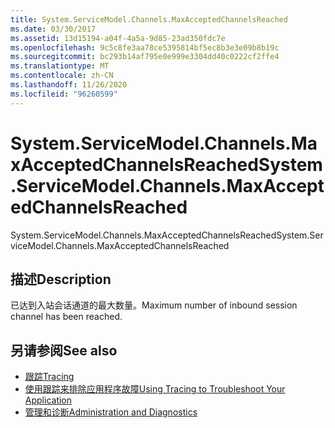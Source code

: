 ```yaml
---
title: System.ServiceModel.Channels.MaxAcceptedChannelsReached
ms.date: 03/30/2017
ms.assetid: 13d15194-a04f-4a5a-9d85-23ad350fdc7e
ms.openlocfilehash: 9c5c8fe3aa78ce5395814bf5ec8b3e3e09b8b19c
ms.sourcegitcommit: bc293b14af795e0e999e3304dd40c0222cf2ffe4
ms.translationtype: MT
ms.contentlocale: zh-CN
ms.lasthandoff: 11/26/2020
ms.locfileid: "96260599"
---
```

# <a name="systemservicemodelchannelsmaxacceptedchannelsreached"></a><span data-ttu-id="d775a-102">System.ServiceModel.Channels.MaxAcceptedChannelsReached</span><span class="sxs-lookup"><span data-stu-id="d775a-102">System.ServiceModel.Channels.MaxAcceptedChannelsReached</span></span>

<span data-ttu-id="d775a-103">System.ServiceModel.Channels.MaxAcceptedChannelsReached</span><span class="sxs-lookup"><span data-stu-id="d775a-103">System.ServiceModel.Channels.MaxAcceptedChannelsReached</span></span>  
  
## <a name="description"></a><span data-ttu-id="d775a-104">描述</span><span class="sxs-lookup"><span data-stu-id="d775a-104">Description</span></span>  

 <span data-ttu-id="d775a-105">已达到入站会话通道的最大数量。</span><span class="sxs-lookup"><span data-stu-id="d775a-105">Maximum number of inbound session channel has been reached.</span></span>  
  
## <a name="see-also"></a><span data-ttu-id="d775a-106">另请参阅</span><span class="sxs-lookup"><span data-stu-id="d775a-106">See also</span></span>

- [<span data-ttu-id="d775a-107">跟踪</span><span class="sxs-lookup"><span data-stu-id="d775a-107">Tracing</span></span>](index.md)
- [<span data-ttu-id="d775a-108">使用跟踪来排除应用程序故障</span><span class="sxs-lookup"><span data-stu-id="d775a-108">Using Tracing to Troubleshoot Your Application</span></span>](using-tracing-to-troubleshoot-your-application.md)
- [<span data-ttu-id="d775a-109">管理和诊断</span><span class="sxs-lookup"><span data-stu-id="d775a-109">Administration and Diagnostics</span></span>](../index.md)
